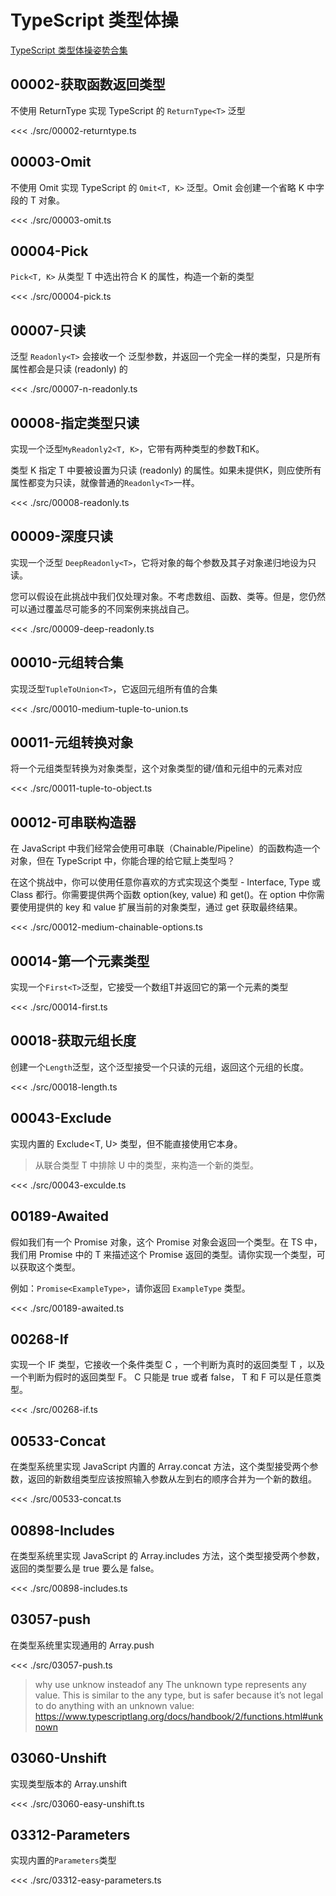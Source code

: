 
# TypeScript 类型体操

[TypeScript 类型体操姿势合集](https://github.com/type-challenges/type-challenges/blob/main/README.zh-CN.md)

## 00002-获取函数返回类型

不使用 ReturnType 实现 TypeScript 的 `ReturnType<T>` 泛型

<<< ./src/00002-returntype.ts

## 00003-Omit

不使用 Omit 实现 TypeScript 的 `Omit<T, K>` 泛型。Omit 会创建一个省略 K 中字段的 T 对象。

<<< ./src/00003-omit.ts

## 00004-Pick

`Pick<T, K>` 从类型 T 中选出符合 K 的属性，构造一个新的类型

<<< ./src/00004-pick.ts

## 00007-只读

泛型 `Readonly<T>` 会接收一个 泛型参数，并返回一个完全一样的类型，只是所有属性都会是只读 (readonly) 的

<<< ./src/00007-n-readonly.ts

## 00008-指定类型只读

实现一个泛型`MyReadonly2<T, K>`，它带有两种类型的参数T和K。

类型 K 指定 T 中要被设置为只读 (readonly) 的属性。如果未提供K，则应使所有属性都变为只读，就像普通的`Readonly<T>`一样。

<<< ./src/00008-readonly.ts

## 00009-深度只读

实现一个泛型 `DeepReadonly<T>`，它将对象的每个参数及其子对象递归地设为只读。

您可以假设在此挑战中我们仅处理对象。不考虑数组、函数、类等。但是，您仍然可以通过覆盖尽可能多的不同案例来挑战自己。

<<< ./src/00009-deep-readonly.ts

## 00010-元组转合集

实现泛型`TupleToUnion<T>`，它返回元组所有值的合集

<<< ./src/00010-medium-tuple-to-union.ts 

## 00011-元组转换对象

将一个元组类型转换为对象类型，这个对象类型的键/值和元组中的元素对应

<<< ./src/00011-tuple-to-object.ts

## 00012-可串联构造器

在 JavaScript 中我们经常会使用可串联（Chainable/Pipeline）的函数构造一个对象，但在 TypeScript 中，你能合理的给它赋上类型吗？

在这个挑战中，你可以使用任意你喜欢的方式实现这个类型 - Interface, Type 或 Class 都行。你需要提供两个函数 option(key, value) 和 get()。在 option 中你需要使用提供的 key 和 value 扩展当前的对象类型，通过 get 获取最终结果。

<<< ./src/00012-medium-chainable-options.ts

## 00014-第一个元素类型

实现一个`First<T>`泛型，它接受一个数组T并返回它的第一个元素的类型

<<< ./src/00014-first.ts

## 00018-获取元组长度

创建一个`Length`泛型，这个泛型接受一个只读的元组，返回这个元组的长度。

<<< ./src/00018-length.ts

## 00043-Exclude

实现内置的 Exclude<T, U> 类型，但不能直接使用它本身。

> 从联合类型 T 中排除 U 中的类型，来构造一个新的类型。

<<< ./src/00043-exculde.ts

## 00189-Awaited

假如我们有一个 Promise 对象，这个 Promise 对象会返回一个类型。在 TS 中，我们用 Promise 中的 T 来描述这个 Promise 返回的类型。请你实现一个类型，可以获取这个类型。

例如：`Promise<ExampleType>`，请你返回 `ExampleType` 类型。

<<< ./src/00189-awaited.ts

## 00268-If

实现一个 IF 类型，它接收一个条件类型 C ，一个判断为真时的返回类型 T ，以及一个判断为假时的返回类型 F。 C 只能是 true 或者 false， T 和 F 可以是任意类型。

<<< ./src/00268-if.ts

## 00533-Concat

在类型系统里实现 JavaScript 内置的 Array.concat 方法，这个类型接受两个参数，返回的新数组类型应该按照输入参数从左到右的顺序合并为一个新的数组。

<<< ./src/00533-concat.ts

## 00898-Includes

在类型系统里实现 JavaScript 的 Array.includes 方法，这个类型接受两个参数，返回的类型要么是 true 要么是 false。

<<< ./src/00898-includes.ts

## 03057-push

在类型系统里实现通用的 Array.push

<<< ./src/03057-push.ts

> why use unknow insteadof any
> The unknown type represents any value. This is similar to the any type, but is safer because it’s not legal to do anything with an unknown value: https://www.typescriptlang.org/docs/handbook/2/functions.html#unknown

## 03060-Unshift

实现类型版本的 Array.unshift

<<< ./src/03060-easy-unshift.ts

## 03312-Parameters

实现内置的`Parameters`类型

<<< ./src/03312-easy-parameters.ts